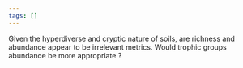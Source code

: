 ```yaml
---
tags: []
---
```

Given the hyperdiverse and cryptic nature of soils, are richness and abundance appear to be irrelevant metrics. Would trophic groups abundance be more appropriate ?